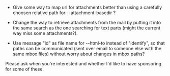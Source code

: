 
* Give some way to map url for attachments better than using a carefully
choosen relative path for --attachment-basedir ?

* Change the way to retrieve attachments from the mail by putting it
into the same search as the one searching for text parts (might the
current way miss some attachments?).

* Use message "id" as file name for --html-to instead of "identify", so
that paths can be communicated (sent over email to someone else with
the same mbox files) without worry about changes in mbox paths?

Please ask when you're interested and whether I'd like to have
sponsoring for some of these.
